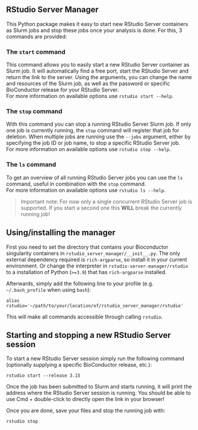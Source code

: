 ## RStudio Server Manager

This Python package makes it easy to start new RStudio Server containers as Slurm jobs and stop these jobs once your analysis is done. For this, 3 commands are provided:

### The `start` command

This command allows you to easily start a new RStudio Server container as Slurm job. It will automatically find a free port, start the RStudio Server and return the link to the server. Using the arguments, you can change the name and resources of the Slurm job, as well as the password or specific BioConductor release for your RStudio Server.  
For more information on available options use `rstudio start --help`.

### The `stop` command

With this command you can stop a running RStudio Server Slurm job. If only one job is currently running, the `stop` command will register that job for deletion. When multiple jobs are running use the `--jobs` argument, either by specifying the job ID or job name, to stop a specific RStudio Server job.  
For more information on available options use `rstudio stop --help`.

### The `ls` command

To get an overview of all running RStudio Server jobs you can use the `ls` command, useful in combination with the `stop` command.  
For more information on available options use `rstudio ls --help`.

> Important note: For now only a single concurrent RStudio Server job is supported. If you start a second one this **WILL** break the currently running job!

## Using/installing the manager

First you need to set the directory that contains your Bioconductor singularity containers in `rstudio_server_manager/__init__.py`. The only external dependency required is `rich-argparse`, so install it in your current environment. Or change the interpreter in `rstudio-server-manager/rstudio` to a installation of Python (`>=3.9`) that has `rich-argparse` installed.

Afterwards, simply add the following line to your profile (e.g. `~/.bash_profile` when using `bash`):

`alias rstudio='~/path/to/your/location/of/rstudio_server_manager/rstudio'`

This will make all commands accessible through calling `rstudio`.

## Starting and stopping a new RStudio Server session

To start a new RStudio Server session simply run the following command (optionally supplying a specific BioConductor release, etc.):

```rstudio start --release 3.15```

Once the job has been submitted to Slurm and starts running, it will print the address where the RStudio Server session is running. You should be able to use Cmd + double-click to directly open the link in your browser!

Once you are done, save your files and stop the running job with: 

```rstudio stop```
